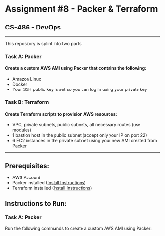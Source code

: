 # Assignment #8 - Packer & Terraform
## CS-486 - DevOps

---
This repository is splint into two parts:

### Task A: Packer
#### Create a custom AWS AMI using Packer that contains the following:
- Amazon Linux 
- Docker 
- Your SSH public key is set so you can log in using your private key

### Task B: Terraform
#### Create Terraform scripts to provision AWS resources:
- VPC, private subnets, public subnets, all necessary routes (use modules)
- 1 bastion host in the public subnet (accept only your IP on port 22)
- 6 EC2 instances in the private subnet using your new AMI created from Packer

---

## Prerequisites:
- AWS Account
- Packer installed ([Install Instructions](https://developer.hashicorp.com/packer/install))
- Terraform installed ([Install Instructions](https://developer.hashicorp.com/terraform/install))

## Instructions to Run:

### Task A: Packer
Run the following commands to create a custom AWS AMI using Packer:


